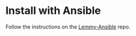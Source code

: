 # Install with Ansible

Follow the instructions on the [Lemmy-Ansible](https://github.com/LemmyNet/lemmy-ansible) repo.
